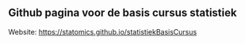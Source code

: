 Github pagina voor de basis cursus statistiek
----------------------

Website: https://statomics.github.io/statistiekBasisCursus

